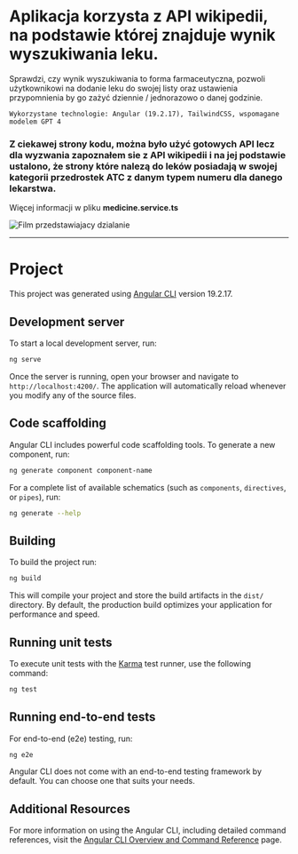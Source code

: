 # Aplikacja korzysta z API wikipedii, na podstawie której znajduje wynik wyszukiwania leku.
Sprawdzi, czy wynik wyszukiwania to forma farmaceutyczna, pozwoli użytkownikowi na dodanie leku do swojej listy oraz ustawienia przypomnienia by go zażyć dziennie / jednorazowo o danej godzinie.

```Wykorzystane technologie: Angular (19.2.17), TailwindCSS, wspomagane modelem GPT 4```
### Z ciekawej strony kodu, można było użyć gotowych API lecz dla wyzwania zapoznałem sie z API wikipedii i na jej podstawie ustalono, że strony które nalezą do leków posiadają w swojej kategorii przedrostek ATC z danym typem numeru dla danego lekarstwa.
Więcej informacji w pliku **medicine.service.ts**

![Film przedstawiajacy dzialanie](https://imgur.com/a/BnI1tbh.gif)

--------------

# Project

This project was generated using [Angular CLI](https://github.com/angular/angular-cli) version 19.2.17.

## Development server

To start a local development server, run:

```bash
ng serve
```

Once the server is running, open your browser and navigate to `http://localhost:4200/`. The application will automatically reload whenever you modify any of the source files.

## Code scaffolding

Angular CLI includes powerful code scaffolding tools. To generate a new component, run:

```bash
ng generate component component-name
```

For a complete list of available schematics (such as `components`, `directives`, or `pipes`), run:

```bash
ng generate --help
```

## Building

To build the project run:

```bash
ng build
```

This will compile your project and store the build artifacts in the `dist/` directory. By default, the production build optimizes your application for performance and speed.

## Running unit tests

To execute unit tests with the [Karma](https://karma-runner.github.io) test runner, use the following command:

```bash
ng test
```

## Running end-to-end tests

For end-to-end (e2e) testing, run:

```bash
ng e2e
```

Angular CLI does not come with an end-to-end testing framework by default. You can choose one that suits your needs.

## Additional Resources

For more information on using the Angular CLI, including detailed command references, visit the [Angular CLI Overview and Command Reference](https://angular.dev/tools/cli) page.

